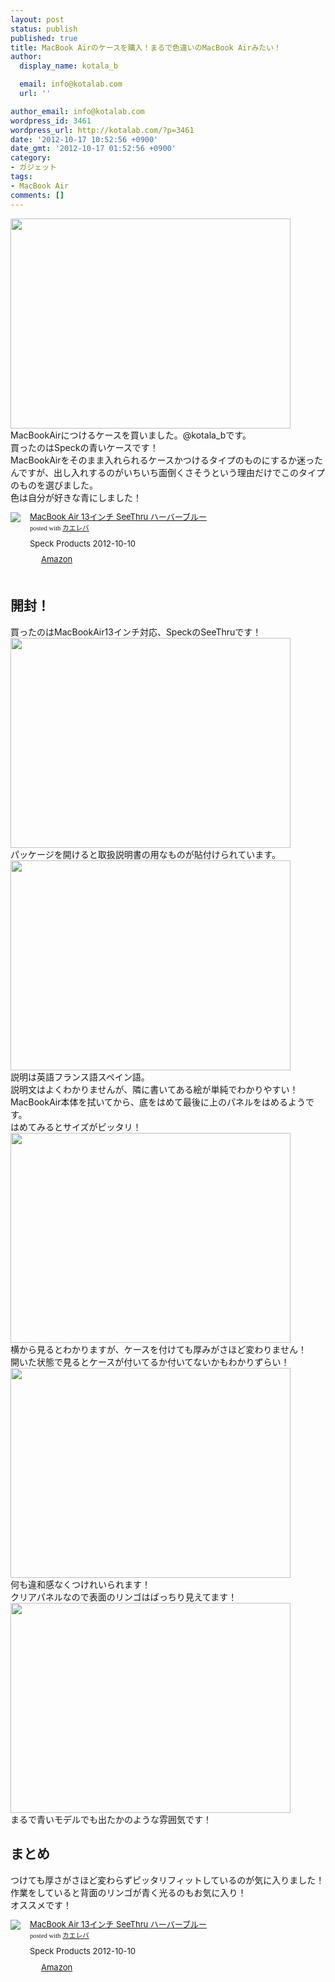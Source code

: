 ```yaml
---
layout: post
status: publish
published: true
title: MacBook Airのケースを購入！まるで色違いのMacBook Airみたい！
author:
  display_name: kotala_b

  email: info@kotalab.com
  url: ''

author_email: info@kotalab.com
wordpress_id: 3461
wordpress_url: http://kotalab.com/?p=3461
date: '2012-10-17 10:52:56 +0900'
date_gmt: '2012-10-17 01:52:56 +0900'
category:
- ガジェット
tags:
- MacBook Air
comments: []
---
```

<p><a href="http://kotalab.com/wp-content/uploads/case121017_05.jpg" target="_blank"><img src="http://kotalab.com/wp-content/uploads/case121017_05.jpg" alt="" title="case121017_05" width="448" height="336" class="alignnone size-full wp-image-3463" /></a><br />
MacBookAirにつけるケースを買いました。@kotala_bです。<br />
買ったのはSpeckの青いケースです！<br />
MacBookAirをそのまま入れられるケースかつけるタイプのものにするか迷ったんですが、出し入れするのがいちいち面倒くさそうという理由だけでこのタイプのものを選びました。<br />
色は自分が好きな青にしました！</p>
<div class="kaerebalink-box" style="text-align:left;padding-bottom:20px;font-size:small;/zoom: 1;overflow: hidden;">
<div class="kaerebalink-image" style="float:left;margin:0 15px 10px 0;"><a href="http://www.amazon.co.jp/exec/obidos/ASIN/B00937DKTO/same-22/ref=nosim/" rel="nofollow" target="_blank"><img src="http://ecx.images-amazon.com/images/I/31rhqo2a8%2BL._SL160_.jpg" style="border: none;" /></a></div>
<div class="kaerebalink-info" style="line-height:120%;/zoom: 1;overflow: hidden;">
<div class="kaerebalink-name" style="margin-bottom:10px;line-height:120%"><a href="http://www.amazon.co.jp/exec/obidos/ASIN/B00937DKTO/same-22/ref=nosim/" rel="nofollow" target="_blank">MacBook Air 13インチ SeeThru ハーバーブルー</a>
<div class="kaerebalink-powered-date" style="font-size:8pt;margin-top:5px;font-family:verdana;line-height:120%">posted with <a href="http://kaereba.com" target="_blank">カエレバ</a></div>
</div>
<div class="kaerebalink-detail" style="margin-bottom:5px;"> Speck Products 2012-10-10    </div>
<div class="kaerebalink-link1" style="margin-top:10px;">
<div class="shoplinkamazon" style="display:inline;margin-right:5px;background: url('http://img.yomereba.com/tam_k_01.gif') 0 0 no-repeat;padding: 2px 0 2px 18px;white-space: nowrap;"><a href="http://www.amazon.co.jp/gp/search?keywords=MacBook%20Air%2013%83C%83%93%83%60&__mk_ja_JP=%83J%83%5E%83J%83i&tag=same-22" rel="nofollow" target="_blank" title="アマゾン" >Amazon</a></div>
</div>
</div>
<div class="booklink-footer" style="clear: left"></div>
</div>
<p><!--more--></p>
<h2>開封！</h2>
<p>買ったのはMacBookAir13インチ対応、SpeckのSeeThruです！<br />
<a href="http://kotalab.com/wp-content/uploads/case121017_01.jpg" target="_blank"><img src="http://kotalab.com/wp-content/uploads/case121017_01.jpg" alt="" title="case121017_01" width="448" height="336" class="alignnone size-full wp-image-3466" /></a><br />
パッケージを開けると取扱説明書の用なものが貼付けられています。<br />
<a href="http://kotalab.com/wp-content/uploads/case121017_02.jpg" target="_blank"><img src="http://kotalab.com/wp-content/uploads/case121017_02.jpg" alt="" title="case121017_02" width="448" height="336" class="alignnone size-full wp-image-3465" /></a><br />
説明は英語フランス語スペイン語。<br />
説明文はよくわかりませんが、隣に書いてある絵が単純でわかりやすい！<br />
MacBookAir本体を拭いてから、底をはめて最後に上のパネルをはめるようです。<br />
はめてみるとサイズがピッタリ！<br />
<a href="http://kotalab.com/wp-content/uploads/case121017_03.jpg" target="_blank"><img src="http://kotalab.com/wp-content/uploads/case121017_03.jpg" alt="" title="case121017_03" width="448" height="336" class="alignnone size-full wp-image-3464" /></a><br />
横から見るとわかりますが、ケースを付けても厚みがさほど変わりません！<br />
開いた状態で見るとケースが付いてるか付いてないかもわかりずらい！<br />
<a href="http://kotalab.com/wp-content/uploads/case121017_06.jpg" target="_blank"><img src="http://kotalab.com/wp-content/uploads/case121017_06.jpg" alt="" title="case121017_06" width="448" height="336" class="alignnone size-full wp-image-3462" /></a><br />
何も違和感なくつけれいられます！<br />
クリアパネルなので表面のリンゴはばっちり見えてます！<br />
<a href="http://kotalab.com/wp-content/uploads/case121017_05.jpg" target="_blank"><img src="http://kotalab.com/wp-content/uploads/case121017_05.jpg" alt="" title="case121017_05" width="448" height="336" class="alignnone size-full wp-image-3463" /></a><br />
まるで青いモデルでも出たかのような雰囲気です！</p>
<h2>まとめ</h2>
<p>つけても厚さがさほど変わらずピッタリフィットしているのが気に入りました！<br />
作業をしていると背面のリンゴが青く光るのもお気に入り！<br />
オススメです！</p>
<div class="kaerebalink-box" style="text-align:left;padding-bottom:20px;font-size:small;/zoom: 1;overflow: hidden;">
<div class="kaerebalink-image" style="float:left;margin:0 15px 10px 0;"><a href="http://www.amazon.co.jp/exec/obidos/ASIN/B00937DKTO/same-22/ref=nosim/" rel="nofollow" target="_blank"><img src="http://ecx.images-amazon.com/images/I/31rhqo2a8%2BL._SL160_.jpg" style="border: none;" /></a></div>
<div class="kaerebalink-info" style="line-height:120%;/zoom: 1;overflow: hidden;">
<div class="kaerebalink-name" style="margin-bottom:10px;line-height:120%"><a href="http://www.amazon.co.jp/exec/obidos/ASIN/B00937DKTO/same-22/ref=nosim/" rel="nofollow" target="_blank">MacBook Air 13インチ SeeThru ハーバーブルー</a>
<div class="kaerebalink-powered-date" style="font-size:8pt;margin-top:5px;font-family:verdana;line-height:120%">posted with <a href="http://kaereba.com" target="_blank">カエレバ</a></div>
</div>
<div class="kaerebalink-detail" style="margin-bottom:5px;"> Speck Products 2012-10-10    </div>
<div class="kaerebalink-link1" style="margin-top:10px;">
<div class="shoplinkamazon" style="display:inline;margin-right:5px;background: url('http://img.yomereba.com/tam_k_01.gif') 0 0 no-repeat;padding: 2px 0 2px 18px;white-space: nowrap;"><a href="http://www.amazon.co.jp/gp/search?keywords=MacBook%20Air%2013%83C%83%93%83%60&__mk_ja_JP=%83J%83%5E%83J%83i&tag=same-22" rel="nofollow" target="_blank" title="アマゾン" >Amazon</a></div>
</div>
</div>
<div class="booklink-footer" style="clear: left"></div>
</div>
